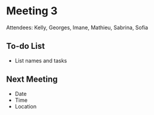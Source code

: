 # Meeting 3

Attendees: Kelly, Georges, Imane, Mathieu, Sabrina, Sofia



## To-do List

- List names and tasks

## Next Meeting

- Date
- Time
- Location
